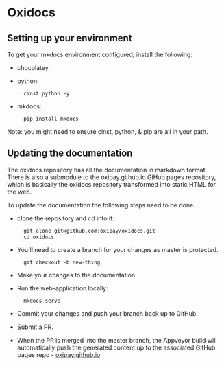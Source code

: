 # Oxidocs

## Setting up your environment

To get your mkdocs environment configured; install the following:
* chocolatey
* python:

        cinst python -y
* mkdocs:

        pip install mkdocs

Note: you might need to ensure cinst, python, & pip are all in your path.

## Updating the documentation

The oxidocs repository has all the documentation in markdown format. There is also a submodule to the oxipay.github.io GiHub pages repository, which is basically the oxidocs repository transformed into static HTML for the web.

To update the documentation the following steps need to be done.

* clone the repository and cd into it:

        git clone git@github.com:oxipay/oxidocs.git
        cd oxidocs

* You'll need to create a branch for your changes as master is protected.

        git checkout -b new-thing
* Make your changes to the documentation.
* Run the web-application locally:

        mkdocs serve
* Commit your changes and push your branch back up to GitHub.
* Submit a PR.
* When the PR is merged into the master branch, the Appveyor build will automatically push the generated content up to the associated GitHub pages repo - [oxipay.github.io](https://github.com/oxipay/oxipay.github.io)

